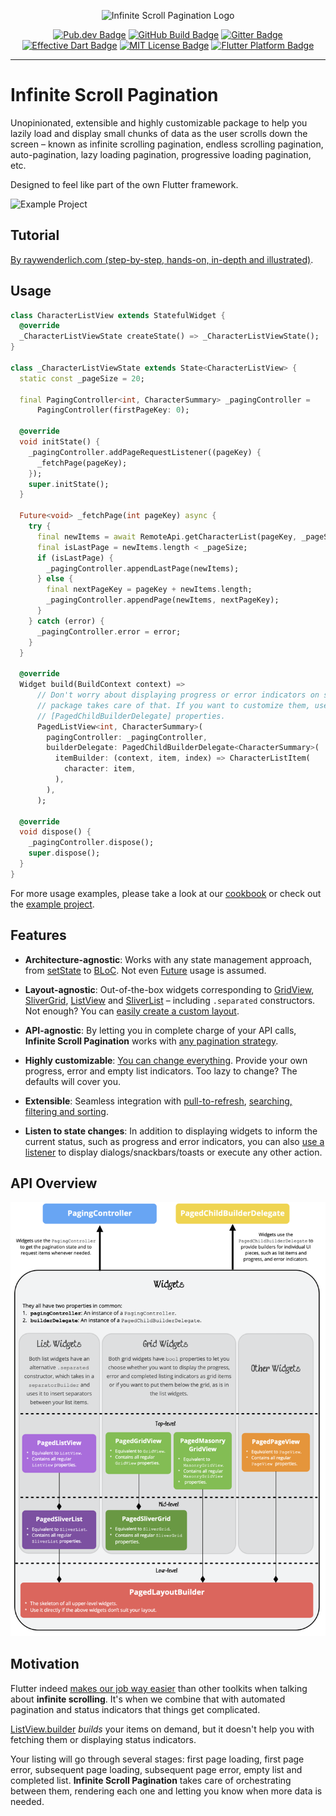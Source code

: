 <p align="center">
	<img src="https://raw.githubusercontent.com/EdsonBueno/infinite_scroll_pagination/master/docs/assets/logo.png" height="130" alt="Infinite Scroll Pagination Logo" />
</p>
<p align="center">
	<a href="https://pub.dev/packages/infinite_scroll_pagination"><img src="https://img.shields.io/pub/v/infinite_scroll_pagination.svg" alt="Pub.dev Badge"></a>
	<a href="https://github.com/EdsonBueno/infinite_scroll_pagination/actions"><img src="https://github.com/EdsonBueno/infinite_scroll_pagination/workflows/build/badge.svg" alt="GitHub Build Badge"></a>
	<a href="https://gitter.im/infinite_scroll_pagination/community"><img src="https://badges.gitter.im/infinite_scroll_pagination/community.svg" alt="Gitter Badge"></a>
	<a href="https://github.com/tenhobi/effective_dart"><img src="https://img.shields.io/badge/style-effective_dart-40c4ff.svg" alt="Effective Dart Badge"></a>
	<a href="https://opensource.org/licenses/MIT"><img src="https://img.shields.io/badge/license-MIT-purple.svg" alt="MIT License Badge"></a>
	<a href="https://github.com/EdsonBueno/infinite_scroll_pagination"><img src="https://img.shields.io/badge/platform-flutter-ff69b4.svg" alt="Flutter Platform Badge"></a>
</p>

---

# Infinite Scroll Pagination

Unopinionated, extensible and highly customizable package to help you lazily load and display small chunks of data as the user scrolls down the screen – known as infinite scrolling pagination, endless scrolling pagination, auto-pagination, lazy loading pagination, progressive loading pagination, etc.

Designed to feel like part of the own Flutter framework.

<img src="https://raw.githubusercontent.com/EdsonBueno/infinite_scroll_pagination/master/docs/assets/demo.gif" alt="Example Project" />

## Tutorial

[By raywenderlich.com (step-by-step, hands-on, in-depth and illustrated)](https://www.raywenderlich.com/14214369-infinite-scrolling-pagination-in-flutter).

## Usage

```dart
class CharacterListView extends StatefulWidget {
  @override
  _CharacterListViewState createState() => _CharacterListViewState();
}

class _CharacterListViewState extends State<CharacterListView> {
  static const _pageSize = 20;

  final PagingController<int, CharacterSummary> _pagingController =
      PagingController(firstPageKey: 0);

  @override
  void initState() {
    _pagingController.addPageRequestListener((pageKey) {
      _fetchPage(pageKey);
    });
    super.initState();
  }

  Future<void> _fetchPage(int pageKey) async {
    try {
      final newItems = await RemoteApi.getCharacterList(pageKey, _pageSize);
      final isLastPage = newItems.length < _pageSize;
      if (isLastPage) {
        _pagingController.appendLastPage(newItems);
      } else {
        final nextPageKey = pageKey + newItems.length;
        _pagingController.appendPage(newItems, nextPageKey);
      }
    } catch (error) {
      _pagingController.error = error;
    }
  }

  @override
  Widget build(BuildContext context) => 
      // Don't worry about displaying progress or error indicators on screen; the 
      // package takes care of that. If you want to customize them, use the 
      // [PagedChildBuilderDelegate] properties.
      PagedListView<int, CharacterSummary>(
        pagingController: _pagingController,
        builderDelegate: PagedChildBuilderDelegate<CharacterSummary>(
          itemBuilder: (context, item, index) => CharacterListItem(
            character: item,
          ),
        ),
      );

  @override
  void dispose() {
    _pagingController.dispose();
    super.dispose();
  }
}
```

For more usage examples, please take a look at our [cookbook](https://pub.dev/packages/infinite_scroll_pagination/example) or check out the [example project](https://github.com/EdsonBueno/infinite_scroll_pagination/tree/master/example).

## Features

- **Architecture-agnostic**: Works with any state management approach, from [setState](https://flutter.dev/docs/development/data-and-backend/state-mgmt/options#setstate) to [BLoC](https://flutter.dev/docs/development/data-and-backend/state-mgmt/options#bloc--rx). Not even [Future](https://api.flutter.dev/flutter/dart-async/Future-class.html) usage is assumed.

- **Layout-agnostic**: Out-of-the-box widgets corresponding to [GridView](https://pub.dev/documentation/infinite_scroll_pagination/latest/infinite_scroll_pagination/PagedGridView-class.html), [SliverGrid](https://pub.dev/documentation/infinite_scroll_pagination/latest/infinite_scroll_pagination/PagedSliverGrid-class.html), [ListView](https://pub.dev/documentation/infinite_scroll_pagination/latest/infinite_scroll_pagination/PagedListView-class.html) and [SliverList](https://pub.dev/documentation/infinite_scroll_pagination/latest/infinite_scroll_pagination/PagedSliverList-class.html) – including `.separated` constructors. Not enough? You can [easily create a custom layout](https://pub.dev/packages/infinite_scroll_pagination/example#custom-layout).

- **API-agnostic**: By letting you in complete charge of your API calls, **Infinite Scroll Pagination** works with [any pagination strategy](https://nordicapis.com/everything-you-need-to-know-about-api-pagination/).

- **Highly customizable**: [You can change everything](https://pub.dev/packages/infinite_scroll_pagination/example#customizing-indicators). Provide your own progress, error and empty list indicators. Too lazy to change? The defaults will cover you.

- **Extensible**: Seamless integration with [pull-to-refresh](https://pub.dev/packages/infinite_scroll_pagination/example#pull-to-refresh), [searching, filtering and sorting](https://pub.dev/packages/infinite_scroll_pagination/example#searchingfilteringsorting).

- **Listen to state changes**: In addition to displaying widgets to inform the current status, such as progress and error indicators, you can also [use a listener](https://pub.dev/packages/infinite_scroll_pagination/example#listening-to-status-changes) to display dialogs/snackbars/toasts or execute any other action.

## API Overview

<p align="center">
	<img src="https://raw.githubusercontent.com/EdsonBueno/infinite_scroll_pagination/master/docs/assets/api-diagram.png" alt="API Diagram" />
</p>

## Motivation

Flutter indeed [makes our job way easier](https://flutter.dev/docs/resources/inside-flutter#infinite-scrolling) than other toolkits when talking about **infinite scrolling**. It's when we combine that with automated pagination and status indicators that things get complicated.

[ListView.builder](https://api.flutter.dev/flutter/widgets/ListView/ListView.builder.html) *builds* your items on demand, but it doesn't help you with fetching them or displaying status indicators.

Your listing will go through several stages: first page loading, first page error, subsequent page loading, subsequent page error, empty list and completed list. **Infinite Scroll Pagination** takes care of orchestrating between them, rendering each one and letting you know when more data is needed.